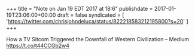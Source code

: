 +++
title = "Note on Jan 19 EDT 2017 at 18:6"
publishdate = 2017-01-19T23:06:00+00:00
draft = false
syndicated = [ 'https://twitter.com/chrisjohndeluca/status/822218583212195800?s=20' ]
+++

How a TV Sitcom Triggered the Downfall of Western Civilization – Medium https://t.co/t44CCGb2w4
